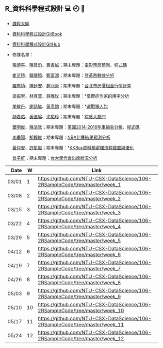 ## R_資料科學程式設計 :computer: :clock9: :bell:

- [課程大綱](https://nol.ntu.edu.tw/nol/coursesearch/print_table.php?course_id=H03%2004010&class=&dpt_code=H020&ser_no=46352&semester=106-2&lang=CH)

- [資料科學程式設計GitBook](https://www.gitbook.com/book/pecu/r_)
- [資料科學程式設計GitHub](https://github.com/NTU-CSX-DataScience/106-2RSampleCode)


- 修課名單：

    [張頌平](https://github.com/joshchang1112/cs-x-programming)、[陳昱鈞](https://github.com/jeffrey1227/Rprogramming)、[曹書誠](https://github.com/b02303005/b02303005_Practice1)；期末專題：[電影票房預測](https://github.com/joshchang1112/cs-x-programming/blob/master/Final%20project/CSX_Final.pdf)、[程式碼](https://github.com/joshchang1112/cs-x-programming/tree/master/Final%20project)
    
    [崔芷瑄](https://github.com/viviantsui0514/Rcourses2018)、[韓曙憶](https://github.com/zoey7407/CSX_RProject_Spring_2018)、[鄭富鴻](https://github.com/Cetoz/CSX-DataScience)；期末專題：[登革熱數據分析](https://zoey7407.github.io/CSX_RProject_Spring_2018/final/dg.html)
    
    [羅際禎](https://github.com/B04902039/DataScienceProgramming2018spring)、[陳廷安](https://github.com/TimAgro/Data_Science_R_NTU)、[趙冠豪](https://github.com/HowardChao/CSX_RProject_Spring_2018)；期末專題：[台北市房價租金行情計算](https://docs.google.com/presentation/d/e/2PACX-1vTT2IujnU2VsvI7UD3EK_hBrZL7ZHoCHvCHVL2Fu1Lt_rnF2nd6fAN67ijQu-tJjznVYUubAvLsPPz0/pub?start=false&loop=false&delayms=3000)
    
    [梁振寧](https://github.com/slimykat/CSX_4001_106-2)、[林育萱](https://github.com/rabbit55/cs-x-programming)、[薛雅玫](https://github.com/AmyHs/Rcode)；期末專題：*[憂鬱症作家的用字分析]()
    
    [羊敏丹](https://github.com/Suuuuny/courseR)、[謝誌紘](https://github.com/dppss90008/NTU_code)、[黃彥鈞](https://github.com/Weber12321/Weber1234)；期末專題：*[選戰懶人包]()
    
    [顏嘉佑](https://github.com/rgmmmt4r/106-2_R_b04303117)、[黃侲艗](https://github.com/nalol831123/R)、[沈祐珍](https://github.com/b03602023/1062CSX_project)；期末專題：[綜藝大熱門](https://github.com/b03602023/1062CSX_project/blob/master/final%20project/%E8%B3%87%E6%96%99%E7%A7%91%E5%AD%B8_%E6%9C%9F%E6%9C%AB%E5%A0%B1%E5%91%8A.pptx)
    
    [葉明俊](https://github.com/b04902122/CSX_R)、[陳浩欣](https://github.com/hausin/Hello)；期末專題：[英國2014-2016年車禍率分析](https://github.com/hausin/Hello/blob/master/final_project/final.pdf)、[程式碼](https://b04902122.github.io/CSX_R/final_project/final.html)
    
    [李季陽](https://github.com/skyspirit2327/107_DSCD)、[胡程維](https://github.com/HcwXd/CSX_RProject_Spring_2018)；期末專題：[NBA比賽結果預測分析](https://github.com/skyspirit2327/107_DSCD/raw/master/%E8%B3%87%E6%96%99%E7%A7%91%E5%AD%B8%E6%9C%9F%E6%9C%AB%E5%A0%B1%E5%91%8A%E7%AC%AC%E4%B9%9D%E7%B5%84-----%E8%83%A1%E7%A8%8B%E7%B6%AD%EF%BC%8C%E6%9D%8E%E5%AD%A3%E9%99%BD.pptx)

    
    [黃仲安](https://github.com/ndcahuang/dsprogramming)、[許凱嵐](https://github.com/iamkailan/2018_spring_CSX)；期末專題：*[KKBox資料預處理流程建置與優化]()
    
    [曾子軒](https://github.com/Dennishi0925/CSX_RProject_Spring_2018)；期末專題：[台大學代會出席狀況分析](https://drive.google.com/open?id=1FJdYLb8Z0pno8GqUE3e79dVPILzaJ0q-)

| Date   | W    | Link                                                           |
| --:    | --   | --                                                             |
| 03/01  |  1   | https://github.com/NTU-CSX-DataScience/106-2RSampleCode/tree/master/week_1 |
| 03/08  |  2   | https://github.com/NTU-CSX-DataScience/106-2RSampleCode/tree/master/week_2 |
| 03/15  |  3   | https://github.com/NTU-CSX-DataScience/106-2RSampleCode/tree/master/week_3 |
| 03/22  |  4   | https://github.com/NTU-CSX-DataScience/106-2RSampleCode/tree/master/week_4 |
| 03/29  |  5   | https://github.com/NTU-CSX-DataScience/106-2RSampleCode/tree/master/week_5 |
| 04/12  |  6   | https://github.com/NTU-CSX-DataScience/106-2RSampleCode/tree/master/week_6 |
| 04/19  |  7   | https://github.com/NTU-CSX-DataScience/106-2RSampleCode/tree/master/week_7 |
| 04/26  |  8   | https://github.com/NTU-CSX-DataScience/106-2RSampleCode/tree/master/week_8 |
| 05/03  |  9   | https://github.com/NTU-CSX-DataScience/106-2RSampleCode/tree/master/week_9 |
| 05/10  |  10  | https://github.com/NTU-CSX-DataScience/106-2RSampleCode/tree/master/week_10 |
| 05/17  |  11  | https://github.com/NTU-CSX-DataScience/106-2RSampleCode/tree/master/week_11 |
| 05/24  |  12  | https://github.com/NTU-CSX-DataScience/106-2RSampleCode/tree/master/week_12 |
